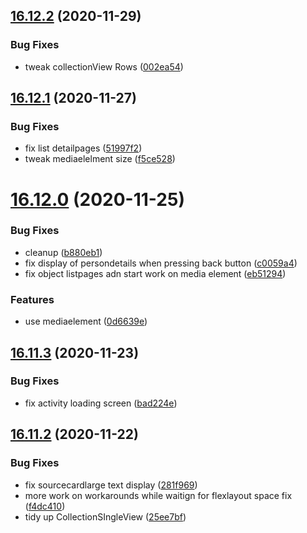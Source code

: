 ## [16.12.2](https://github.com/phandcock/GrampsView/compare/v16.12.1...v16.12.2) (2020-11-29)


### Bug Fixes

* tweak collectionView Rows ([002ea54](https://github.com/phandcock/GrampsView/commit/002ea541563495edc9c00f71afe16473f668bd17))



## [16.12.1](https://github.com/phandcock/GrampsView/compare/v16.12.0...v16.12.1) (2020-11-27)


### Bug Fixes

* fix list detailpages ([51997f2](https://github.com/phandcock/GrampsView/commit/51997f2ead19084d932f266c9c070908bb889e41))
* tweak mediaelelment size ([f5ce528](https://github.com/phandcock/GrampsView/commit/f5ce528933b0e5eae3b8cd800a904b59ab437e71))



# [16.12.0](https://github.com/phandcock/GrampsView/compare/v16.11.3...v16.12.0) (2020-11-25)


### Bug Fixes

* cleanup ([b880eb1](https://github.com/phandcock/GrampsView/commit/b880eb1f2169a0cf5961dd7bd33b8e3b41c74f37))
* fix display of persondetails when pressing back button ([c0059a4](https://github.com/phandcock/GrampsView/commit/c0059a456eccfef72f6efe60ddd95ce56e157e2c))
* fix object listpages adn start work on media element ([eb51294](https://github.com/phandcock/GrampsView/commit/eb51294bda7fc2bf75f760d15f32a3ea4247c575))


### Features

* use mediaelement ([0d6639e](https://github.com/phandcock/GrampsView/commit/0d6639e36fc26023e3e8660dafb013061b81c052))



## [16.11.3](https://github.com/phandcock/GrampsView/compare/v16.11.2...v16.11.3) (2020-11-23)


### Bug Fixes

* fix activity loading screen ([bad224e](https://github.com/phandcock/GrampsView/commit/bad224e4aeaeb11d32a8c146f707811e95cfdde2))



## [16.11.2](https://github.com/phandcock/GrampsView/compare/v16.11.1...v16.11.2) (2020-11-22)


### Bug Fixes

* fix sourcecardlarge text display ([281f969](https://github.com/phandcock/GrampsView/commit/281f9696be6fb89091c9010f885c2ab8cd449995))
* more work on workarounds while waitign for flexlayout space fix ([f4dc410](https://github.com/phandcock/GrampsView/commit/f4dc4101224d617e536a710481ac7285e34d47ac))
* tidy up CollectionSIngleView ([25ee7bf](https://github.com/phandcock/GrampsView/commit/25ee7bf68868551ea71e4a1f2878d1464098ce4c))



